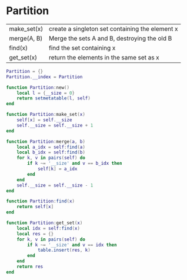 # Partition

|             |                                                 |
| ----------- | ----------------------------------------------- |
| make_set(x) | create a singleton set containing the element x |
| merge(A, B) | Merge the sets A and B, destroying the old B    |
| find(x)     | find the set containing x                       |
| get_set(x)  | return the elements in the same set as x        |

```lua
Partition = {}
Partition.__index = Partition

function Partition:new()
    local l = {__size = 0}
    return setmetatable(l, self)
end

function Partition:make_set(x)
    self[x] = self.__size
    self.__size = self.__size + 1
end

function Partition:merge(a, b)
    local a_idx = self:find(a)
    local b_idx = self:find(b)
    for k, v in pairs(self) do
        if k ~= '__size' and v == b_idx then
            self[k] = a_idx
        end
    end
    self.__size = self.__size - 1
end

function Partition:find(x)
    return self[x]
end

function Partition:get_set(x)
    local idx = self:find(x)
    local res = {}
    for k, v in pairs(self) do
        if k ~= '__size' and v == idx then
            table.insert(res, k)
        end
    end
    return res
end
```

